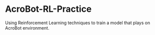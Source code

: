 # AcroBot-RL-Practice
Using Reinforcement Learning techniques to train a model that plays on AcroBot environment.

